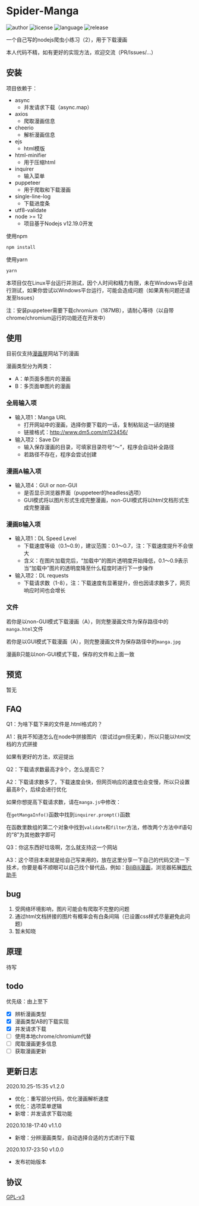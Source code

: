 # Spider-Manga
![author](https://img.shields.io/static/v1?label=AUTHOR&message=Zorin&color=9cf&style=for-the-badge)
![license](https://img.shields.io/github/license/pikasama/spider-manga?style=for-the-badge)
![language](https://img.shields.io/github/languages/top/pikasama/spider-manga?style=for-the-badge)
![release](https://img.shields.io/github/v/release/pikasama/spider-manga?include_prereleases&style=for-the-badge)

一个自己写的nodejs爬虫小练习（2），用于下载漫画

本人代码不精，如有更好的实现方法，欢迎交流（PR/Issues/...）

## 安装
项目依赖于：
 - async
   - 并发请求下载（async.map）
 - axios
   - 爬取漫画信息
 - cheerio
   - 解析漫画信息
 - ejs
   - html模版
 - html-minifier
   - 用于压缩html
 - inquirer
   - 输入菜单
 - puppeteer
   - 用于爬取和下载漫画
 - single-line-log
   - 下载进度条
 - utf8-validate
 - node >= 12
   - 项目基于Nodejs v12.19.0开发
   
使用npm
```bash
npm install
```
使用yarn
```bash
yarn
```
本项目仅在Linux平台运行并测试，因个人时间和精力有限，未在Windows平台进行测试，如果你尝试以Windows平台运行，可能会造成问题（如果真有问题还请发至Issues）

注：安装puppeteer需要下载chromium（187MB），请耐心等待（以自带chrome/chromium运行的功能还在开发中）

## 使用
目前仅支持[漫画屋](https://www.dm5.com)网站下的漫画

漫画类型分为两类：
 - A：单页面多图片的漫画
 - B：多页面单图片的漫画

### 全局输入项
 - 输入项1：Manga URL
   - 打开网站中的漫画，选择你要下载的一话，复制粘贴这一话的链接
   - 链接格式：http://www.dm5.com/m123456/
 - 输入项2：Save Dir
   - 输入保存漫画的目录，可填家目录符号“～”，程序会自动补全路径
   - 若路径不存在，程序会尝试创建
   
### 漫画A输入项
  - 输入项4：GUI or non-GUI
    - 是否显示浏览器界面（puppeteer的headless选项）
    - GUI模式将以图片形式生成完整漫画，non-GUI模式将以html文档形式生成完整漫画
    
### 漫画B输入项
 - 输入项1：DL Speed Level
   - 下载速度等级（0.1~0.9），建议范围：0.1～0.7，注：下载速度提升不会很大
   - 含义：在图片加载完后，“加载中”的图片透明度开始降低，0.1～0.9表示当“加载中”图片的透明度降至什么程度时进行下一步操作
 - 输入项2：DL requests
   - 下载请求数（1-8），注：下载速度有显著提升，但也因请求数多了，网页响应时间也会增长

### 文件
若你是以non-GUI模式下载漫画（A），则完整漫画文件为保存路径中的`manga.html`文件

若你是以GUI模式下载漫画（A），则完整漫画文件为保存路径中的`manga.jpg`

漫画B只能以non-GUI模式下载，保存的文件和上面一致
## 预览
暂无

## FAQ
Q1：为啥下载下来的文件是.html格式的？

A1：我并不知道怎么在node中拼接图片（尝试过gm但无果），所以只能以html文档的方式拼接

如果有更好的方法，欢迎提出

Q2：下载请求数最高才8个，怎么提高它？

A2：下载请求数多了，下载速度会快，但网页响应的速度也会变慢，所以只设置最高8个，后续会进行优化

如果你想提高下载请求数，请在`manga.js`中修改：

在`getMangaInfo()`函数中找到`inquirer.prompt()`函数

在函数里数组的第二个对象中找到`validate`和`filter`方法，修改两个方法中if语句的“8”为其他数字即可

Q3：你这东西好垃圾啊，怎么就支持这一个网站

A3：这个项目本来就是给自己写来用的，放在这里分享一下自己的代码交流一下技术，你要是看不顺眼可以自己找个替代品，例如：[BiliBili漫画](https://manga.bilibili.com)，浏览器拓展[图片助手](http://www.pullywood.com/ImageAssistant/)

## bug
 1. 受网络环境影响，图片可能会有爬取不完整的问题
 2. 通过html文档拼接的图片有概率会有白条间隔（已设置css样式尽量避免此问题）
 3. 暂未知晓
 
## 原理
待写

## todo
优先级：由上至下

- [x] 辨析漫画类型
- [x] 漫画类型AB的下载实现
- [x] 并发请求下载
- [ ] 使用本地chrome/chromium代替
- [ ] 爬取漫画更多信息
- [ ] 获取漫画更新

## 更新日志
2020.10.25-15:35 v1.2.0 
- 优化：重写部分代码，优化漫画解析速度
- 优化：选项菜单逻辑
- 新增：并发请求下载功能

2020.10.18-17:40 v1.1.0 
- 新增：分辨漫画类型，自动选择合适的方式进行下载

2020.10.17-23:50 v1.0.0 
- 发布初始版本

## 协议
[GPL-v3](http://www.gnu.org/licenses/gpl-3.0.en.html)
